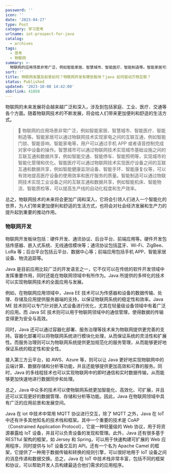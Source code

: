 ```yaml
---
password: ''
icon: ''
date: '2023-04-27'
type: Post
category: 学习思考
urlname: iot-prospect-for-java
catalog:
  - archives
tags:
  - 思考
  - 物联网
summary: >-
  物联网的应用场景非常广泛，例如智能家居、智慧城市、智能医疗、智能制造等。智能家居可以通过物联网技术实现家电之间的互联互通，例如智能门锁、智能音响、智能家电等，用户可以通过手机APP或者语音控制完成对家中设备的操作。智慧城市可以通过物联网技术实现城市基础设施之间的互联互通和数据共享，例如智能交通、智能停车、智能照明等，实现城市的智能化管理和优化。智能医疗可以通过物联网技术实现医疗设备之间的互联互通和数据共享，例如智能健康监测设备、智能手环、智能康复仪等，可以有效地提高医疗设备的使用效率和医疗服务的质量。智能制造可以通过物联网技术实现工业设备之间的互联互通和数据共享，例如智能机床、智能物流、智能质检等，可以提高生产线的自动化程度和生产效率。
sort: ''
title: 物联网发展及前景如何？物联网开发有哪些板块？java 如何驱动万物互联？
status: Published
updated: '2023-10-08 14:42:00'
abbrlink: 41850
---
```


物联网的未来发展将会越来越广泛和深入，涉及到包括家庭、工业、医疗、交通等各个方面。随着物联网技术的不断发展，将会给人们带来更加便利和舒适的生活方式。

> 🥅 物联网的应用场景非常广泛，例如智能家居、智慧城市、智能医疗、智能制造等。智能家居可以通过物联网技术实现家电之间的互联互通，例如智能门锁、智能音响、智能家电等，用户可以通过手机 APP 或者语音控制完成对家中设备的操作。智慧城市可以通过物联网技术实现城市基础设施之间的互联互通和数据共享，例如智能交通、智能停车、智能照明等，实现城市的智能化管理和优化。智能医疗可以通过物联网技术实现医疗设备之间的互联互通和数据共享，例如智能健康监测设备、智能手环、智能康复仪等，可以有效地提高医疗设备的使用效率和医疗服务的质量。智能制造可以通过物联网技术实现工业设备之间的互联互通和数据共享，例如智能机床、智能物流、智能质检等，可以提高生产线的自动化程度和生产效率。

总之，物联网技术的未来将会更加广阔和深入，它将会引领人们进入一个智能化的世界，为人们带来更加便利和舒适的生活方式，也将会对社会经济发展和生产力的提升起到重要的推动作用。

### 物联网开发

物联网开发板块包括：硬件开发、通讯协议、后台平台、前端应用等。硬件开发包括传感器、嵌入式系统、无线通信模块等；通讯协议包括蓝牙、Wi-Fi、ZigBee、LoRa 等；后台平台包括云平台、数据中心等；前端应用包括手机 APP、智能家居设备、物流追踪等。

Java 是目前应用比较广泛的开发语言之一，它不仅可以在传统的软件开发领域中发挥重要作用，同时还能在物联网领域中有所作为。Java 所提供的多样化的技术可以实现物联网技术的全面应用与发展。

例如，在物联网应用领域中，Java EE 技术可以为传感器和设备的数据传输、处理、存储及应用提供服务器端的支持，以保证物联网系统的稳定性和效率。Java ME 技术则可以专门针对嵌入式设备进行优化，尤其在轻量级设备领域中有着广泛的应用。而 Java SE 技术则可以用于物联网领域中的通信管理，使得数据的传输变得更为安全与高效。

同时，Java 还可以通过容器化部署、服务治理等技术来为物联网提供更完善的支持。容器化部署可以将物联网系统进行模块化处理，从而保证系统的灵活性和扩展性。而服务治理则可以为物联网系统提供更加规范化的服务管理，从而能够更好地保证系统的稳定性和安全性。

接入第三方云平台，如 AWS、Azure 等，则可以让 Java 更好地实现物联网中的云端计算、数据存储和分析等功能，并且还能够提供更加高效和可靠的服务。同时，Java 的多线程技术也可以实现物联网中的即时通信和实时数据传输，从而能够更加快速地进行数据同步和处理。

总之，Java 中众多的技术可以使物联网系统更加智能化、高效化、可扩展，并且还可以实现更好的数据管理、存储和分析等功能。因此，Java 在物联网领域中具有广泛的应用前景和发展空间。

Java 在 iot 中技术中常用 MQTT 协议进行交互，除了 MQTT 之外，Java 在 IoT 中还有许多其他知名的技术栈和框架。其中一个重要的技术是 CoAP（Constrained Application Protocol），它是一种轻量级的 Web 协议，用于将资源暴露给 IoT 设备，并且可以负责设备的发现和管理。此外，Java 还有很多基于 RESTful 架构的框架，如 Jersey 和 Spring，可以用于快速构建可扩展的 Web 应用程序，同时提供与 IoT 设备交互的 API。还有一个名为 Apache Camel 的框架，它提供了一种用于数据传输和转换的规则引擎，可以很好地用于 IoT 设备之间的消息传递和数据交换。总之，Java 在 IoT 中技术栈非常丰富，包括不同的框架和协议，可以帮助开发人员构建最适合他们需求的应用程序。

